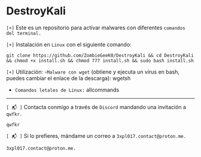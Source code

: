 # DestroyKali

`[+]` Este es un repositorio para activar malwares con diferentes `comandos del terminal.`

`[+]` Instalación en `Linux` con el siguiente comando:

    git clone https://github.com/ZombieGeeK0/DestroyKali && cd DestroyKali && chmod +x install.sh && chmod 777 install.sh && sudo bash install.sh

`[+]` Utilización:
-`Malware con wget` (obtiene y ejecuta un virus en bash, puedes cambiar el enlace de la descarga): wgetsh
- `Comandos letales de Linux:` allcommands

<hr>

`[ 📬 ]` Contacta conmigo a través de `Discord` mandando una invitación a `qwfkr.`

    qwfkr
`[ 📬 ]` Si lo prefieres, mándame un correo a `3xpl017.contact@proton.me.`

    3xpl017.contact@proton.me.
